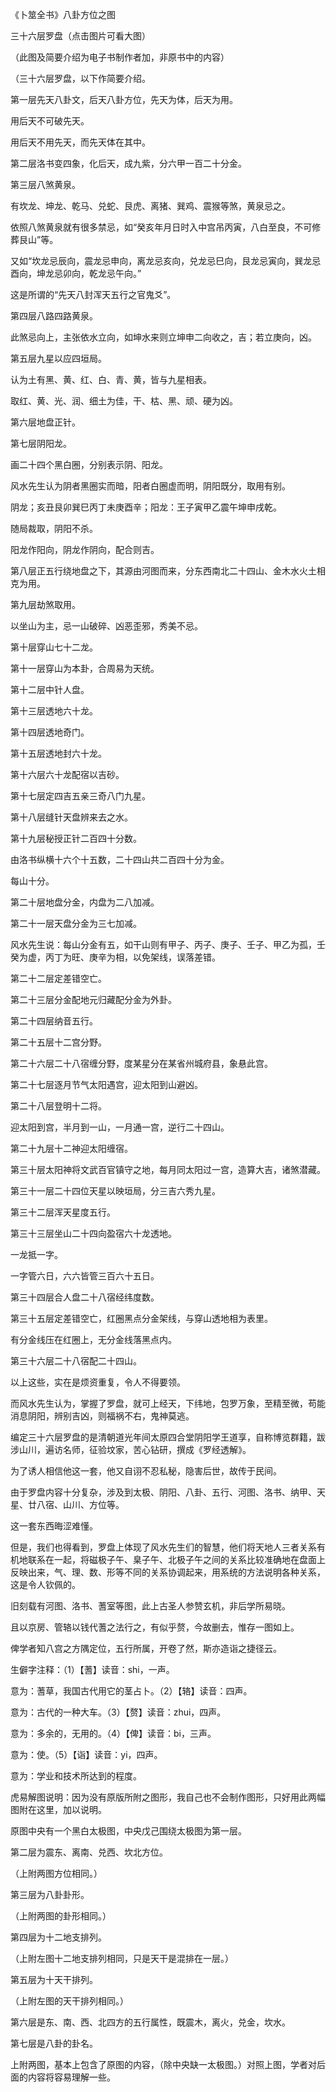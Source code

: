 《卜筮全书》八卦方位之图

三十六层罗盘（点击图片可看大图）

（此图及简要介绍为电子书制作者加，非原书中的内容）

（三十六层罗盘，以下作简要介绍。

第一层先天八卦文，后天八卦方位，先天为体，后天为用。

用后天不可破先天。

用后天不用先天，而先天体在其中。

第二层洛书变四象，化后天，成九紫，分六甲一百二十分金。

第三层八煞黄泉。

有坎龙、坤龙、乾马、兑蛇、艮虎、离猪、巽鸡、震猴等煞，黄泉忌之。

依照八煞黄泉就有很多禁忌，如“癸亥年月日时入中宫吊丙寅，八白至良，不可修葬艮山”等。

又如“坎龙忌辰向，震龙忌申向，离龙忌亥向，兑龙忌巳向，艮龙忌寅向，巽龙忌酉向，坤龙忌卯向，乾龙忌午向。”

这是所谓的“先天八封浑天五行之官鬼爻”。

第四层八路四路黄泉。

此煞忌向上，主张依水立向，如坤水来则立坤申二向收之，吉；若立庚向，凶。

第五层九星以应四垣局。

认为土有黑、黄、红、白、青、黄，皆与九星相表。

取红、黄、光、润、细土为佳，干、枯、黑、顽、硬为凶。

第六层地盘正针。

第七层阴阳龙。

画二十四个黑白圈，分别表示阴、阳龙。

风水先生认为阴者黑圈实而暗，阳者白圈虚而明，阴阳既分，取用有别。

阴龙；亥丑艮卯巽巳丙丁未庚酉辛；阳龙：王子寅甲乙震午坤申戌乾。

随局裁取，阴阳不杀。

阳龙作阳向，阴龙作阴向，配合则吉。

第八层正五行绕地盘之下，其源由河图而来，分东西南北二十四山、金木水火土相克为用。

第九层劫煞取用。

以坐山为主，忌一山破碎、凶恶歪邪，秀美不忌。

第十层穿山七十二龙。

第十一层穿山为本卦，合周易为天统。

第十二层中针人盘。

第十三层透地六十龙。

第十四层透地奇门。

第十五层透地封六十龙。

第十六层六十龙配宿以吉砂。

第十七层定四吉五亲三奇八门九星。

第十八层缝针天盘辨来去之水。

第十九层秘授正针二百四十分数。

由洛书纵横十六个十五数，二十四山共二百四十分为金。

每山十分。

第二十层地盘分金，内盘为二八加减。

第二十一层天盘分金为三七加减。

风水先生说：每山分金有五，如干山则有甲子、丙子、庚子、壬子、甲乙为孤，壬癸为虚，丙丁为旺、庚辛为相，以免架线，误落差错。

第二十二层定差错空亡。

第二十三层分金配地元归藏配分金为外卦。

第二十四层纳音五行。

第二十五层十二宫分野。

第二十六层二十八宿缠分野，度某星分在某省州城府县，象悬此宫。

第二十七层逐月节气太阳遇宫，迎太阳到山避凶。

第二十八层登明十二将。

迎太阳到宫，半月到一山，一月通一宫，逆行二十四山。

第二十九层十二神迎太阳缠宿。

第三十层太阳神将文武百官镇守之地，每月同太阳过一宫，造算大吉，诸煞潜藏。

第三十一层二十四位天星以映垣局，分三吉六秀九星。

第三十二层浑天星度五行。

第三十三层坐山二十四向盈宿六十龙透地。

一龙抵一字。

一字管六日，六六皆管三百六十五日。

第三十四层合人盘二十八宿经纬度数。

第三十五层定差错空亡，红圈黑点分金架线，与穿山透地相为表里。

有分金线压在红圈上，无分金线落黑点内。

第三十六层二十八宿配二十四山。

以上这些，实在是烦资重复，令人不得要领。

而风水先生认为，掌握了罗盘，就可上经天，下纬地，包罗万象，至精至微，苟能消息阴阳，辨别吉凶，则福祸不右，鬼神莫逃。

编定三十六层罗盘的是清朝道光年间太原四合堂阴阳学王道享，自称博览群籍，跋涉山川，遍访名师，征验坟家，苦心钻研，撰成《罗经透解》。

为了诱人相信他这一套，他又自诩不忍私秘，隐害后世，故传于民间。

由于罗盘内容十分复杂，涉及到太极、阴阳、八卦、五行、河图、洛书、纳甲、天星、廿八宿、山川、方位等。

这一套东西晦涩难懂。

但是，我们也得看到，罗盘上体现了风水先生们的智慧，他们将天地人三者关系有机地联系在一起，将磁极子午、臬子午、北极子午之间的关系比较准确地在盘面上反映出来，气、理、数、形等不同的关系协调起来，用系统的方法说明各种关系，这是令人钦佩的。

旧刻载有河图、洛书、蓍室等图，此上古圣人参赞玄机，非后学所易晓。

且以京房、管辂以钱代蓍之法行之，有似乎赘，今故删去，惟存一图如上。

俾学者知八宫之方隅定位，五行所属，开卷了然，斯亦造诣之捷径云。

生僻字注释：（1）【蓍】读音：shi，一声。

意为：蓍草，我国古代用它的茎占卜。（2）【辂】读音：四声。

意为：古代的一种大车。（3）【赘】读音：zhui，四声。

意为：多余的，无用的。（4）【俾】读音：bi，三声。

意为：使。（5）【诣】读音：yi，四声。

意为：学业和技术所达到的程度。

虎易解图说明：因为没有原版所附之图形，我自己也不会制作图形，只好用此两幅图附在这里，加以说明。

原图中央有一个黑白太极图，中央戊己围绕太极图为第一层。

第二层为震东、离南、兑西、坎北方位。

（上附两图方位相同。）

第三层为八卦卦形。

（上附两图的卦形相同。）

第四层为十二地支排列。

（上附左图十二地支排列相同，只是天干是混排在一层。）

第五层为十天干排列。

（上附左图的天干排列相同。）

第六层是东、南、西、北四方的五行属性，既震木，离火，兑金，坎水。

第七层是八卦的卦名。

上附两图，基本上包含了原图的内容，（除中央缺一太极图。）对照上图，学者对后面的内容将容易理解一些。

